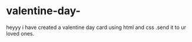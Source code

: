 # valentine-day-
heyyy i have created a valentine day card using html and css .send it  to ur loved ones.
